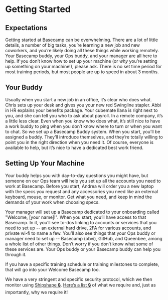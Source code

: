 # Getting Started

## Expectations
Getting started at Basecamp can be overwhelming. There are a lot of little details, a number of big tasks, you’re learning a new job and new coworkers, and you’re likely doing all these things while working remotely. Your Basecamp buddy, your Ops buddy, and your manager are all here to help. If you don’t know how to set up your machine (or *why* you’re setting up something on your machine!), please ask. There is no set time period for most training periods, but most people are up to speed in about 3 months.

## Your Buddy
Usually when you start a new job in an office, it’s clear who does what. Chris sets up your desk and gives you your new red Swingline stapler. Abbi in HR explains your benefits package. Your cubemate Ilana is right next to you, and she can tell you who to ask about payroll. In a remote company, it’s a little less clear. Even when you know who does what, it’s still nice to have a work buddy to ping when you don’t know where to turn or when you want to chat. So we set up a Basecamp Buddy system. When you start, you’ll be assigned a buddy. They’ll introduce themselves, and they’re totally willing to point you in the right direction when you need it. Of course, everyone is available to help, but it’s nice to have a dedicated best work friend.

## Setting Up Your Machine
Your buddy helps you with day-to-day questions you might have, but someone on our Ops team will help you set up all the accounts you need to work at Basecamp. Before you start, Andrea will order you a new laptop with the specs you request and any accessories you need like an external keyboard, mouse, or monitor. Get what you need, and keep in mind the demands of your work when choosing specs.

Your manager will set up a Basecamp dedicated to your onboarding called "Welcome, [your name]!". When you start, you’ll have access to that Basecamp. In it, you’ll see to-dos linking to accounts or services that you need to set up -- an external hard drive, 2FA for various accounts, and private wi-fi to name a few. You’ll also see things that your Ops buddy or manager need to set up -- Basecamp (obvi), GitHub, and Queenbee, among a whole list of other things. Don’t worry if you don’t know what some of these services are. Your Ops buddy or your Basecamp buddy can help you through it.

If you have a specific training schedule or training milestones to complete, that will go into your Welcome Basecamp too.

We have a very stringent and specific security protocol, which we then monitor using [Shipshape 🔒](https://github.com/basecamp/shipshape/). [Here’s a list 🔒](https://github.com/basecamp/shipshape/wiki) of what we require and, just as importantly, why we require it!
